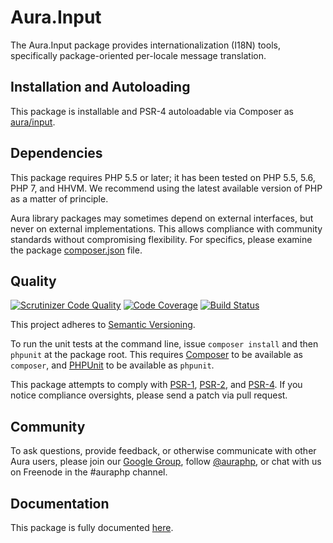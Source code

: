 # Aura.Input

The Aura.Input package provides internationalization (I18N) tools, specifically
package-oriented per-locale message translation.

## Installation and Autoloading

This package is installable and PSR-4 autoloadable via Composer as
[aura/input][].

## Dependencies

This package requires PHP 5.5 or later; it has been tested on PHP 5.5, 5.6, PHP 7,
and HHVM. We recommend using the latest available version of PHP as a matter of
principle.

Aura library packages may sometimes depend on external interfaces, but never on
external implementations. This allows compliance with community standards
without compromising flexibility. For specifics, please examine the package
[composer.json][] file.

## Quality

[![Scrutinizer Code Quality](https://scrutinizer-ci.com/g/auraphp/Aura.Input/badges/quality-score.png?b=3.x)](https://scrutinizer-ci.com/g/auraphp/Aura.Input/)
[![Code Coverage](https://scrutinizer-ci.com/g/auraphp/Aura.Input/badges/coverage.png?b=3.x)](https://scrutinizer-ci.com/g/auraphp/Aura.Input/)
[![Build Status](https://travis-ci.org/auraphp/Aura.Input.png?branch=3.x)](https://travis-ci.org/auraphp/Aura.Input)

This project adheres to [Semantic Versioning](http://semver.org/).

To run the unit tests at the command line, issue `composer install` and then
`phpunit` at the package root. This requires [Composer][] to be available as
`composer`, and [PHPUnit][] to be available as `phpunit`.

This package attempts to comply with [PSR-1][], [PSR-2][], and [PSR-4][]. If
you notice compliance oversights, please send a patch via pull request.

## Community

To ask questions, provide feedback, or otherwise communicate with other Aura
users, please join our [Google Group][], follow [@auraphp][], or chat with us
on Freenode in the #auraphp channel.

## Documentation

This package is fully documented [here](./docs/index.md).

[PSR-1]: https://github.com/php-fig/fig-standards/blob/master/accepted/PSR-1-basic-coding-standard.md
[PSR-2]: https://github.com/php-fig/fig-standards/blob/master/accepted/PSR-2-coding-style-guide.md
[PSR-4]: https://github.com/php-fig/fig-standards/blob/master/accepted/PSR-4-autoloader.md
[Composer]: http://getcomposer.org/
[PHPUnit]: http://phpunit.de/
[Google Group]: http://groups.google.com/group/auraphp
[@auraphp]: http://twitter.com/auraphp
[download a release]: https://github.com/auraphp/Aura.Input/releases
[aura/input]: https://packagist.org/packages/aura/input
[composer.json]: ./composer.json
